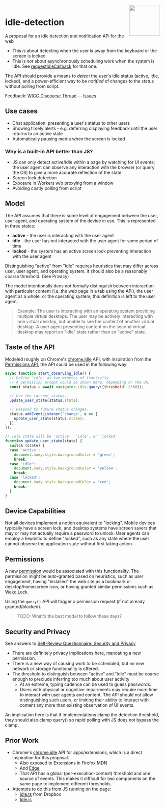 <img src="https://raw.githubusercontent.com/inexorabletash/idle-detection/master/logo-idle.png" height="100" align=right>

# idle-detection

A proposal for an idle detection and notification API for the web

* This _is_ about detecting when the user is away from the keyboard or the screen is locked.
* This is _not_ about asynchronously scheduling work when the system is idle. See [requestIdleCallback](https://www.w3.org/TR/requestidlecallback/) for that one.

The API should provide a means to _detect_ the user's idle status (active, idle, locked), and a power-efficient way to be _notified_ of changes to the status without polling from script.

Feedback: [WICG Discourse Thread](https://discourse.wicg.io/t/idle-detection-api/2959) &mdash; [Issues](https://github.com/inexorabletash/idle-detection/issues)

## Use cases

* Chat application: presenting a user's status to other users
* Showing timely alerts - e.g. deferring displaying feedback until the user returns to an active state
* Automatically pausing media when the screen is locked

### Why is a built-in API better than JS?

* JS can only detect active/idle within a page by watching for UI events; the user agent can observe any interaction with the browser (or query the OS) to give a more accurate reflection of the state
* Screen lock detection
* Exposure in Workers w/o proxying from a window
* Avoiding costly polling from script

## Model

The API assumes that there is some level of engagement between the user, user agent, and operating system of the device in use. This is represented in three states:

* **active** - the user is interacting with the user agent
* **idle** - the user has not interacted with the user agent for some period of time
* **locked** - the system has an active screen lock preventing interaction with the user agent

Distinguishing "active" from "idle" requires heuristics that may differ across user, user agent, and operating system. It should also be a reasonably coarse threshold. (See Privacy)

The model intentionally does not formally distinguish between interaction with particular content (i.e. the web page in a tab using the API), the user agent as a whole, or the operating system; this definition is left to the user agent.

> Example: The user is interacting with an operating system providing multiple virtual desktops. The user may be actively interacting with one virtual desktop, but unable to see the content of another virtual desktop. A user agent presenting content on the second virtual desktop may report an "idle" state rather than an "active" state.

## Taste of the API

Modeled roughly on Chrome's [chrome.idle](https://developer.chrome.com/apps/idle) API, with inspiration from the [Permissions API](https://w3c.github.io/permissions/#permissions-interface), the API could be used in the following way:

```js
async function start_observing_idle() {
  // Define "idle" as two minutes of inactivity.
  // A permission prompt could be shown here, depending on the UA.
  const status = await navigator.idle.query({threshold: 2*60});

  // Use the current status.
  update_user_state(status.state);

  // Respond to future status changes.
  status.addEventListener('change', e => {
    update_user_state(status.state);
  });
});

// Idle state will be 'active', 'idle', or 'locked'.
function update_user_state(state) {
  switch (state) {
  case 'active':
    document.body.style.backgroundColor = 'green';
    break;
  case 'idle':
    document.body.style.backgroundColor = 'yellow';
    break;
  case 'locked':
    document.body.style.backgroundColor = 'red';
    break;
  }
}
```

## Device Capabilities

Not all devices implement a notion equivalent to "locking". Mobile devices typically have a screen lock, and desktop systems have screen savers that may or may not actually require a password to unlock. User agents can employ a heuristic to define "locked", such as any state where the user cannot observe the application state without first taking action.

## Permissions

A new [permission](https://w3c.github.io/permissions/) would be associated with this functionality. The permission might be auto-granted based on heuristics, such as user engagement, having "installed" the web site as a bookmark or desktop/homescreen icon, or having granted similar permissions such as [Wake Lock](https://w3c.github.io/wake-lock/).

Using the `query()` API will trigger a permission request (if not already granted/blocked).

> TODO: What's the best model to follow these days?

## Security and Privacy

See answers to [Self-Review Questionnaire: Security and Privacy](security-privacy-self-assessment.md)

* There are definitely privacy implications here, mandating a new permission.
* There is a new way of causing work to be scheduled, but no new network or storage functionality is offered.
* The threshold to distinguish between "active" and "idle" must be coarse enough to preclude inferring too much about user activity
    * At an extreme, typing cadence can be used to guess passwords.
    * Users with physical or cognitive impairments may require more time to interact with user agents and content. The API should not allow distinguishing such users, or limiting their ability to interact with content any more than existing observation of UI events.

An implication here is that if implementations clamp the detection threshold, they should also clamp query() so rapid polling with JS does not bypass the clamp.

## Prior Work

* Chrome's [chrome.idle](https://developer.chrome.com/apps/idle) API for apps/extensions, which is a direct inspiration for this proposal.
  * Also exposed to Extensions in Firefox [MDN](https://developer.mozilla.org/en-US/docs/Mozilla/Add-ons/WebExtensions/API/idle)
  * And [Edge](https://github.com/MicrosoftDocs/edge-developer/blob/master/microsoft-edge/extensions/api-support/supported-apis.md#idle)
  * That API has a global (per-execution-context) threshold and one source of events. This makes it difficult for two components on the same page to implement different thresholds.
* Attempts to do this from JS running on the page:
  * [idle.ts](https://github.com/dropbox/idle.ts) from Dropbox
  * [Idle.js](http://shawnmclean.com/detecting-if-user-is-idle-away-or-back-by-using-idle-js/)
